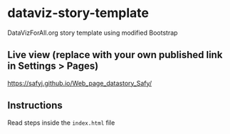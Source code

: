 # dataviz-story-template
DataVizForAll.org story template using modified Bootstrap

## Live view (replace with your own published link in Settings > Pages)
https://safyj.github.io/Web_page_datastory_Safy/ 

## Instructions
Read steps inside the `index.html` file

